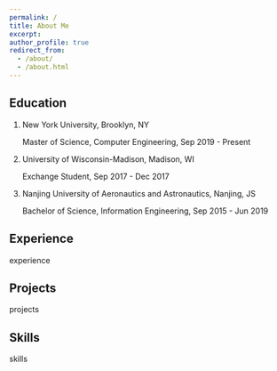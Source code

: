 ```yaml
---
permalink: /
title: About Me
excerpt: 
author_profile: true
redirect_from: 
  - /about/
  - /about.html
---
```


## Education
1. New York University, Brooklyn, NY

   Master of Science, Computer Engineering, Sep 2019 - Present

2. University of Wisconsin-Madison, Madison, WI

   Exchange Student, Sep 2017 - Dec 2017

3. Nanjing University of Aeronautics and Astronautics, Nanjing, JS

   Bachelor of Science, Information Engineering, Sep 2015 - Jun 2019
   
## Experience
experience

## Projects
projects

## Skills
skills
